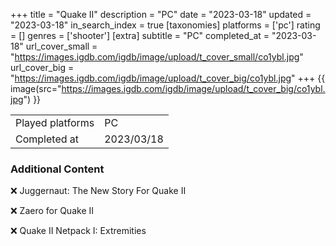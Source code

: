 +++
title = "Quake II"
description = "PC"
date = "2023-03-18"
updated = "2023-03-18"
in_search_index = true
[taxonomies]
platforms = ['pc']
rating = []
genres = ['shooter']
[extra]
subtitle = "PC"
completed_at = "2023-03-18"
url_cover_small = "https://images.igdb.com/igdb/image/upload/t_cover_small/co1ybl.jpg"
url_cover_big = "https://images.igdb.com/igdb/image/upload/t_cover_big/co1ybl.jpg"
+++
{{ image(src="https://images.igdb.com/igdb/image/upload/t_cover_big/co1ybl.jpg") }}

|              |            |
| ------------ | ---------- |
| Played platforms    | PC |
| Completed at | 2023/03/18 |



### Additional Content


❌ Juggernaut: The New Story For Quake II

❌ Zaero for Quake II

❌ Quake II Netpack I: Extremities
